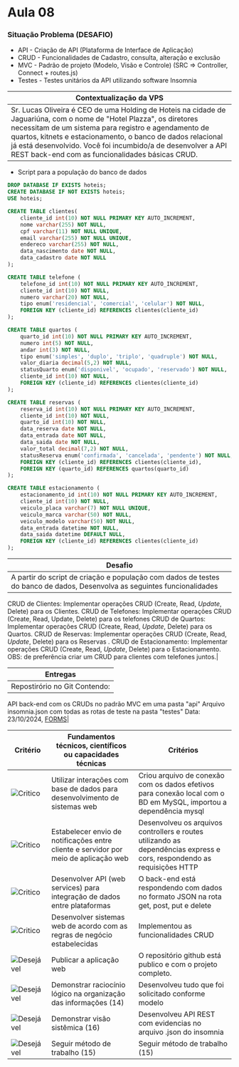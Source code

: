 # Aula 08

### Situação Problema (DESAFIO)
- API - Criação de API (Plataforma de Interface de Aplicação)
- CRUD - Funcionalidades de Cadastro, consulta, alteração e exclusão
- MVC - Padrão de projeto (Modelo, Visão e Controle) (SRC => Controller, Connect + routes.js)
- Testes - Testes unitários da API utilizando software Insomnia

|Contextualização da VPS|
|-|
|Sr. Lucas Oliveira é CEO de uma Holding de Hoteis na cidade de Jaguariúna, com o nome de "Hotel Plazza", os diretores necessitam de um sistema para registro e agendamento de quartos, kitnets e estacionamento, o banco de dados relacional já está desenvolvido. Você foi incumbido/a de desenvolver a API REST back-end com as funcionalidades básicas CRUD.|

- Script para a população do banco de dados

```SQL
DROP DATABASE IF EXISTS hoteis;
CREATE DATABASE IF NOT EXISTS hoteis;
USE hoteis;

CREATE TABLE clientes(
    cliente_id int(10) NOT NULL PRIMARY KEY AUTO_INCREMENT,
    nome varchar(255) NOT NULL,
    cpf varchar(11) NOT NULL UNIQUE,
    email varchar(255) NOT NULL UNIQUE,
    endereco varchar(255) NOT NULL,
    data_nascimento date NOT NULL,
    data_cadastro date NOT NULL   
);

CREATE TABLE telefone (
    telefone_id int(10) NOT NULL PRIMARY KEY AUTO_INCREMENT,
    cliente_id int(10) NOT NULL,
    numero varchar(20) NOT NULL,
    tipo enum('residencial', 'comercial', 'celular') NOT NULL,
    FOREIGN KEY (cliente_id) REFERENCES clientes(cliente_id)
);

CREATE TABLE quartos (
    quarto_id int(10) NOT NULL PRIMARY KEY AUTO_INCREMENT,
    numero int(5) NOT NULL,
    andar int(3) NOT NULL,
    tipo enum('simples', 'duplo', 'triplo', 'quadruple') NOT NULL,
    valor_diaria decimal(5,2) NOT NULL,
    statusQuarto enum('disponivel', 'ocupado', 'reservado') NOT NULL,
    cliente_id int(10) NOT NULL,
    FOREIGN KEY (cliente_id) REFERENCES clientes(cliente_id)
);

CREATE TABLE reservas (
    reserva_id int(10) NOT NULL PRIMARY KEY AUTO_INCREMENT,
    cliente_id int(10) NOT NULL,
    quarto_id int(10) NOT NULL,
    data_reserva date NOT NULL,
    data_entrada date NOT NULL,
    data_saida date NOT NULL,
    valor_total decimal(7,2) NOT NULL,
    statusReserva enum('confirmada', 'cancelada', 'pendente') NOT NULL,
    FOREIGN KEY (cliente_id) REFERENCES clientes(cliente_id),
    FOREIGN KEY (quarto_id) REFERENCES quartos(quarto_id)
);

CREATE TABLE estacionamento (
    estacionamento_id int(10) NOT NULL PRIMARY KEY AUTO_INCREMENT,
    cliente_id int(10) NOT NULL,
    veiculo_placa varchar(7) NOT NULL UNIQUE,
    veiculo_marca varchar(50) NOT NULL,
    veiculo_modelo varchar(50) NOT NULL,
    data_entrada datetime NOT NULL,
    data_saida datetime DEFAULT NULL,
    FOREIGN KEY (cliente_id) REFERENCES clientes(cliente_id)
);
```
|Desafio|
|-|
|A partir do script de criação e população com dados de testes do banco de dados, Desenvolva as seguintes funcionalidades
CRUD de Clientes: Implementar operações CRUD (Create, Read, *Update*, Delete) para os Clientes.
CRUD de Telefones: Implementar operações CRUD (Create, Read, Update, Delete) para os telefones
CRUD de Quartos:  Implementar operações CRUD (Create, Read, *Update*, Delete) para os Quartos.
CRUD de Reservas:  Implementar operações CRUD (Create, Read, *Update*, Delete) para os  Reservas .
CRUD de Estacionamento:  Implementar operações CRUD (Create, Read, *Update*, Delete) para o Estacionamento.
OBS: de preferência criar um CRUD para clientes com telefones juntos.|

|Entregas|
|-|
|Repostirório no Git Contendo:
API back-end com os CRUDs no padrão MVC em uma pasta "api"
Arquivo insomnia.json com todas as rotas de teste na pasta "testes"
Data: 23/10/2024, <a href="https://forms.gle/Qr8VFXnTTDrv6ppu9">FORMS</a>|



|Critério|Fundamentos técnicos, científicos ou capacidades técnicas|Critérios|
|-|-|-|
|![Critico](https://raw.githubusercontent.com/wellifabio/senai2023/main/outros/assets/critico.png)|Utilizar interações com base de dados para desenvolvimento de sistemas web|Criou arquivo de conexão com os dados efetivos para conexão local com o BD em MySQL, importou a dependência mysql|
|![Critico](https://raw.githubusercontent.com/wellifabio/senai2023/main/outros/assets/critico.png)|Estabelecer envio de notificações entre cliente e servidor por meio de aplicação web|Desenvolveu os arquivos controllers e routes utilizando as dependências express e cors, respondendo as requisições HTTP|
|![Critico](https://raw.githubusercontent.com/wellifabio/senai2023/main/outros/assets/critico.png)|Desenvolver API (web services) para integração de dados entre plataformas|O back-end está respondendo com dados no formato JSON na rota get, post, put e delete|
|![Critico](https://raw.githubusercontent.com/wellifabio/senai2023/main/outros/assets/critico.png)|Desenvolver sistemas web de acordo com as regras de negócio estabelecidas|Implementou as funcionalidades CRUD|	
|![Desejável](https://raw.githubusercontent.com/wellifabio/senai2023/main/outros/assets/desejavel.png)|Publicar a aplicação web|O repositório github está publico e com o projeto completo.|
|![Desejável](https://raw.githubusercontent.com/wellifabio/senai2023/main/outros/assets/desejavel.png)|Demonstrar raciocínio lógico na organização das informações (14)|Desenvolveu tudo que foi solicitado conforme modelo|
|![Desejável](https://raw.githubusercontent.com/wellifabio/senai2023/main/outros/assets/desejavel.png)|Demonstrar visão sistêmica (16)|Desenvolveu API REST com evidencias no arquivo .json do insomnia|
|![Desejável](https://raw.githubusercontent.com/wellifabio/senai2023/main/outros/assets/desejavel.png)|Seguir método de trabalho (15)|Seguir método de trabalho (15)|